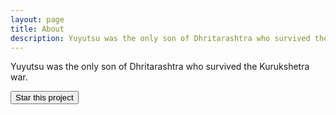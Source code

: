 ```yaml
---
layout: page
title: About
description: Yuyutsu was the only son of Dhritarashtra who survived the Kurukshetra war.
---
```


Yuyutsu was the only son of Dhritarashtra who survived the Kurukshetra war.

<a target="_blank" href="https://github.com/sharu725/yuyutsu">
<button>Star this project</button>
</a>
